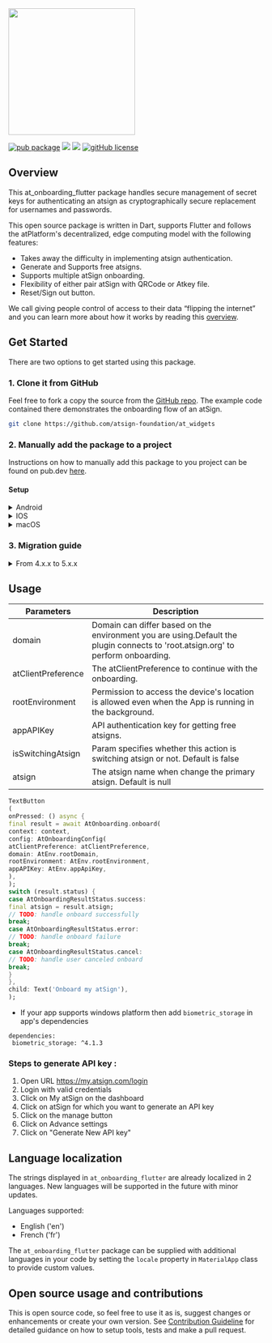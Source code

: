 <img width=250px src="https://atsign.dev/assets/img/atPlatform_logo_gray.svg?sanitize=true">

[![pub package](https://img.shields.io/pub/v/at_onboarding_flutter)](https://pub.dev/packages/at_onboarding_flutter) [![](https://img.shields.io/static/v1?label=Backend&message=atPlatform&color=<COLOR>)](https://atsign.dev) [![](https://img.shields.io/static/v1?label=Publisher&message=Atsign&color=F05E3E)](https://atsign.com) [![gitHub license](https://img.shields.io/badge/license-BSD3-blue.svg)](./LICENSE)

## Overview

This at_onboarding_flutter package handles secure management of secret keys
for authenticating an atsign as cryptographically secure replacement for
usernames and passwords.

This open source package is written in Dart, supports Flutter and follows
the atPlatform's decentralized, edge computing model with the following
features:

- Takes away the difficulty in implementing atsign authentication.
- Generate and Supports free atsigns.
- Supports multiple atSign onboarding.
- Flexibility of either pair atSign with QRCode or Atkey file.
- Reset/Sign out button.

We call giving people control of access to their data “flipping the internet”
and you can learn more about how it works by reading this
[overview](https://atsign.dev/docs/overview/).

## Get Started

There are two options to get started using this package.

### 1. Clone it from GitHub

Feel free to fork a copy the source from the
[GitHub repo](https://github.com/atsign-foundation/at_widgets).
The example code contained there demonstrates the onboarding flow of an atSign.

```sh
git clone https://github.com/atsign-foundation/at_widgets
```

### 2. Manually add the package to a project

Instructions on how to manually add this package to you project can be found
on pub.dev [here](https://pub.dev/packages/at_onboarding_flutter/install).

#### Setup

<details>
<summary>Android</summary>

Add the following permissions to AndroidManifest.xml

```
    <uses-permission android:name="android.permission.READ_EXTERNAL_STORAGE"/>
    <uses-permission android:name="android.permission.WRITE_EXTERNAL_STORAGE"/>
    <uses-permission android:name="android.permission.INTERNET"/>
    <uses-permission android:name="android.permission.USE_FULL_SCREEN_INTENT" />
    <uses-permission android:name="android.permission.CAMERA" />
    <uses-feature android:name="android.hardware.camera" />
    <uses-feature android:name="android.hardware.camera.autofocus" />
    <uses-feature android:name="android.hardware.camera.flash" />
```

Also, the Android version support in app/build.gradle

```
compileSdkVersion 32

minSdkVersion 24
targetSdkVersion 29
```

</details>

<details>
<summary>IOS</summary>

Add the following permission string to info.plist

```
  <key>NSCameraUsageDescription</key>
  <string>The camera is used to scan QR code to pair your device with your atSign</string>
```

Also, update the Podfile with the following lines of code:

```
post_install do |installer|
  installer.pods_project.targets.each do |target|
    flutter_additional_ios_build_settings(target)
    target.build_configurations.each do |config|
      config.build_settings['GCC_PREPROCESSOR_DEFINITIONS'] ||= [
        '$(inherited)',
        ## dart: PermissionGroup.calendar
        'PERMISSION_EVENTS=0',

        ## dart: PermissionGroup.reminders
        'PERMISSION_REMINDERS=0',

        ## dart: PermissionGroup.contacts
        'PERMISSION_CONTACTS=0',

        ## dart: PermissionGroup.microphone
        'PERMISSION_MICROPHONE=0',

        ## dart: PermissionGroup.speech
        'PERMISSION_SPEECH_RECOGNIZER=0',

        ## dart: [PermissionGroup.location, PermissionGroup.locationAlways, PermissionGroup.locationWhenInUse]
        'PERMISSION_LOCATION=0',

        ## dart: PermissionGroup.notification
        'PERMISSION_NOTIFICATIONS=0',

        ## dart: PermissionGroup.sensors
        'PERMISSION_SENSORS=0'
      ]
    end
  end
end
```

</details>

<details>
<summary>macOS</summary>

Go to your project folder, macOS/Runner/DebugProfile.entitlements

For release you need to open macOS/Runner/Release.entitlements

and add the following keys:

```
<key>com.apple.security.files.downloads.read-write</key>
<true/>
<key>com.apple.security.network.client</key>
<true/>
```

Then to ensure that the .atKeys file type is supported by macOS, open
macos/Runner/Info.plist and add the following array:
```
<key>UTImportedTypeDeclarations</key>
<array>
  <dict>
    <key>UTTypeIdentifier</key>
    <string>com.atsign.atkeys</string>
    <key>UTTypeConformsTo</key>
    <array>
      <string>public.json</string>
    </array>
    <key>UTTypeDescription</key>
    <string>Atsign Cryptographic Key File</string>
    <key>UTTypeTagSpecification</key>
    <dict>
      <key>public.filename-extension</key>
      <array>
        <string>atkeys</string>
      </array>
    </dict>
    <key>UTTypeReferenceURL</key>
    <string>https://github.com/atsign-foundation/at_protocol</string>
  </dict>
</array>
```

</details>

### 3. Migration guide

<details>
  <summary>From 4.x.x to 5.x.x</summary>

1. Replace `Onboarding(...)` with `AtOnboarding.onboard(...)`
2. Move all config params (`domain`, `atClientPreference`, `rootEnviroment`, ...)
   into `AtOnboardingConfig(...)`
3. The `nextScreen` and `fistTimeAuthNextScreen` has been removed and should be
   using `AtOnboardingResult` to determine which screen will be opened

</details>

## Usage

| Parameters         | Description                                                                                                                      |
| ------------------ | -------------------------------------------------------------------------------------------------------------------------------- |
| domain             | Domain can differ based on the environment you are using.Default the plugin connects to 'root.atsign.org' to perform onboarding. |
| atClientPreference | The atClientPreference to continue with the onboarding.                                                                          |
| rootEnvironment    | Permission to access the device's location is allowed even when the App is running in the background.                            |
| appAPIKey          | API authentication key for getting free atsigns.                                                                                 |
| isSwitchingAtsign  | Param specifies whether this action is switching atsign or not. Default is false                                                 |
| atsign             | The atsign name when change the primary atsign. Default is null                                                                  |

```dart
TextButton
(
onPressed: () async {
final result = await AtOnboarding.onboard(
context: context,
config: AtOnboardingConfig(
atClientPreference: atClientPreference,
domain: AtEnv.rootDomain,
rootEnvironment: AtEnv.rootEnvironment,
appAPIKey: AtEnv.appApiKey,
),
);
switch (result.status) {
case AtOnboardingResultStatus.success:
final atsign = result.atsign;
// TODO: handle onboard successfully
break;
case AtOnboardingResultStatus.error:
// TODO: handle onboard failure
break;
case AtOnboardingResultStatus.cancel:
// TODO: handle user canceled onboard
break;
}
},
child: Text('Onboard my atSign'),
);
```

- If your app supports windows platform then add `biometric_storage` in app's dependencies

```
dependencies:
 biometric_storage: ^4.1.3
```

### Steps to generate API key :

1. Open URL https://my.atsign.com/login
2. Login with valid credentials
3. Click on My atSign on the dashboard
4. Click on atSign for which you want to generate an API key
5. Click on the manage button
6. Click on Advance settings
7. Click on "Generate New API key"

## Language localization

The strings displayed in `at_onboarding_flutter` are already localized in 2 languages. New languages
will be
supported in the future with minor updates.

Languages supported:

* English ('en')
* French ('fr')

The `at_onboarding_flutter` package can be supplied with additional languages in your code by
setting
the `locale` property in `MaterialApp` class to provide custom values.

## Open source usage and contributions

This is open source code, so feel free to use it as is, suggest changes
or enhancements or create your own version. See
[Contribution Guideline](https://github.com/atsign-foundation/at_widgets/blob/trunk/CONTRIBUTING.md)
for detailed guidance on how to setup tools, tests and make a pull request.
